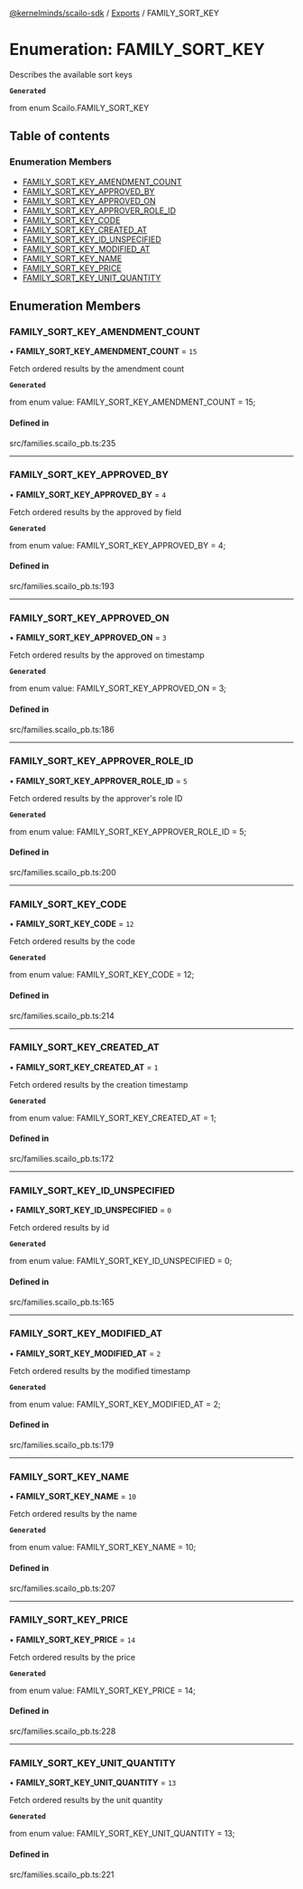 [@kernelminds/scailo-sdk](../README.md) / [Exports](../modules.md) / FAMILY\_SORT\_KEY

# Enumeration: FAMILY\_SORT\_KEY

Describes the available sort keys

**`Generated`**

from enum Scailo.FAMILY_SORT_KEY

## Table of contents

### Enumeration Members

- [FAMILY\_SORT\_KEY\_AMENDMENT\_COUNT](FAMILY_SORT_KEY.md#family_sort_key_amendment_count)
- [FAMILY\_SORT\_KEY\_APPROVED\_BY](FAMILY_SORT_KEY.md#family_sort_key_approved_by)
- [FAMILY\_SORT\_KEY\_APPROVED\_ON](FAMILY_SORT_KEY.md#family_sort_key_approved_on)
- [FAMILY\_SORT\_KEY\_APPROVER\_ROLE\_ID](FAMILY_SORT_KEY.md#family_sort_key_approver_role_id)
- [FAMILY\_SORT\_KEY\_CODE](FAMILY_SORT_KEY.md#family_sort_key_code)
- [FAMILY\_SORT\_KEY\_CREATED\_AT](FAMILY_SORT_KEY.md#family_sort_key_created_at)
- [FAMILY\_SORT\_KEY\_ID\_UNSPECIFIED](FAMILY_SORT_KEY.md#family_sort_key_id_unspecified)
- [FAMILY\_SORT\_KEY\_MODIFIED\_AT](FAMILY_SORT_KEY.md#family_sort_key_modified_at)
- [FAMILY\_SORT\_KEY\_NAME](FAMILY_SORT_KEY.md#family_sort_key_name)
- [FAMILY\_SORT\_KEY\_PRICE](FAMILY_SORT_KEY.md#family_sort_key_price)
- [FAMILY\_SORT\_KEY\_UNIT\_QUANTITY](FAMILY_SORT_KEY.md#family_sort_key_unit_quantity)

## Enumeration Members

### FAMILY\_SORT\_KEY\_AMENDMENT\_COUNT

• **FAMILY\_SORT\_KEY\_AMENDMENT\_COUNT** = ``15``

Fetch ordered results by the amendment count

**`Generated`**

from enum value: FAMILY_SORT_KEY_AMENDMENT_COUNT = 15;

#### Defined in

src/families.scailo_pb.ts:235

___

### FAMILY\_SORT\_KEY\_APPROVED\_BY

• **FAMILY\_SORT\_KEY\_APPROVED\_BY** = ``4``

Fetch ordered results by the approved by field

**`Generated`**

from enum value: FAMILY_SORT_KEY_APPROVED_BY = 4;

#### Defined in

src/families.scailo_pb.ts:193

___

### FAMILY\_SORT\_KEY\_APPROVED\_ON

• **FAMILY\_SORT\_KEY\_APPROVED\_ON** = ``3``

Fetch ordered results by the approved on timestamp

**`Generated`**

from enum value: FAMILY_SORT_KEY_APPROVED_ON = 3;

#### Defined in

src/families.scailo_pb.ts:186

___

### FAMILY\_SORT\_KEY\_APPROVER\_ROLE\_ID

• **FAMILY\_SORT\_KEY\_APPROVER\_ROLE\_ID** = ``5``

Fetch ordered results by the approver's role ID

**`Generated`**

from enum value: FAMILY_SORT_KEY_APPROVER_ROLE_ID = 5;

#### Defined in

src/families.scailo_pb.ts:200

___

### FAMILY\_SORT\_KEY\_CODE

• **FAMILY\_SORT\_KEY\_CODE** = ``12``

Fetch ordered results by the code

**`Generated`**

from enum value: FAMILY_SORT_KEY_CODE = 12;

#### Defined in

src/families.scailo_pb.ts:214

___

### FAMILY\_SORT\_KEY\_CREATED\_AT

• **FAMILY\_SORT\_KEY\_CREATED\_AT** = ``1``

Fetch ordered results by the creation timestamp

**`Generated`**

from enum value: FAMILY_SORT_KEY_CREATED_AT = 1;

#### Defined in

src/families.scailo_pb.ts:172

___

### FAMILY\_SORT\_KEY\_ID\_UNSPECIFIED

• **FAMILY\_SORT\_KEY\_ID\_UNSPECIFIED** = ``0``

Fetch ordered results by id

**`Generated`**

from enum value: FAMILY_SORT_KEY_ID_UNSPECIFIED = 0;

#### Defined in

src/families.scailo_pb.ts:165

___

### FAMILY\_SORT\_KEY\_MODIFIED\_AT

• **FAMILY\_SORT\_KEY\_MODIFIED\_AT** = ``2``

Fetch ordered results by the modified timestamp

**`Generated`**

from enum value: FAMILY_SORT_KEY_MODIFIED_AT = 2;

#### Defined in

src/families.scailo_pb.ts:179

___

### FAMILY\_SORT\_KEY\_NAME

• **FAMILY\_SORT\_KEY\_NAME** = ``10``

Fetch ordered results by the name

**`Generated`**

from enum value: FAMILY_SORT_KEY_NAME = 10;

#### Defined in

src/families.scailo_pb.ts:207

___

### FAMILY\_SORT\_KEY\_PRICE

• **FAMILY\_SORT\_KEY\_PRICE** = ``14``

Fetch ordered results by the price

**`Generated`**

from enum value: FAMILY_SORT_KEY_PRICE = 14;

#### Defined in

src/families.scailo_pb.ts:228

___

### FAMILY\_SORT\_KEY\_UNIT\_QUANTITY

• **FAMILY\_SORT\_KEY\_UNIT\_QUANTITY** = ``13``

Fetch ordered results by the unit quantity

**`Generated`**

from enum value: FAMILY_SORT_KEY_UNIT_QUANTITY = 13;

#### Defined in

src/families.scailo_pb.ts:221
